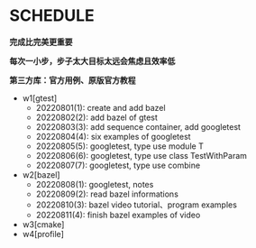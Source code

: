 # SCHEDULE
**完成比完美更重要**

**每次一小步，步子太大目标太远会焦虑且效率低**

**第三方库：官方用例、原版官方教程**
- w1[gtest]
  - 20220801(1): create and add bazel
  - 20220802(2): add bazel of gtest
  - 20220803(3): add sequence container, add googletest
  - 20220804(4): six examples of googletest
  - 20220805(5): googletest, type use module T
  - 20220806(6): googletest, type use class TestWithParam
  - 20220807(7): googletest, type use combine
- w2[bazel]
  - 20220808(1): googletest, notes
  - 20220809(2): read bazel informations
  - 20220810(3): bazel video tutorial、program examples
  - 20220811(4): finish bazel examples of video
- w3[cmake]
- w4[profile]